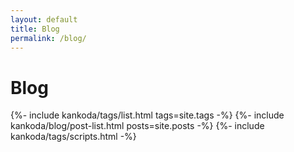 ```yaml
---
layout: default
title: Blog
permalink: /blog/
---
```


<h1>Blog</h1>

<div class="blog">
    {%- include kankoda/tags/list.html tags=site.tags -%}
    {%- include kankoda/blog/post-list.html posts=site.posts -%}
    {%- include kankoda/tags/scripts.html -%}
</div>